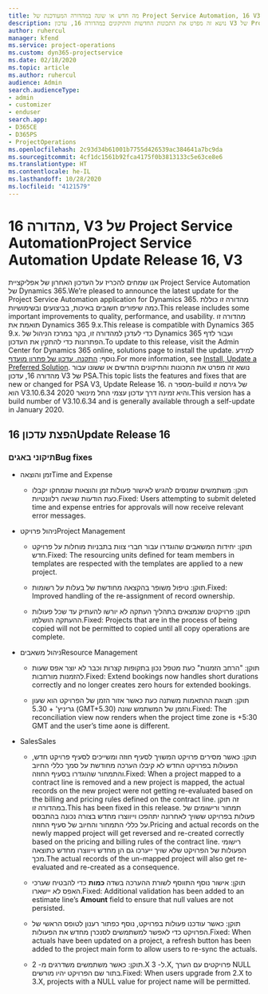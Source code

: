 ```yaml
---
title: מה חדש או שונה במהדורה המעודכנת של Project Service Automation, 16 V3
description: נושא זה מפרט את התכונות החדשות והתיקונים במהדורה 16, עדכון V3 של Project Service Automation.
author: ruhercul
manager: kfend
ms.service: project-operations
ms.custom: dyn365-projectservice
ms.date: 02/18/2020
ms.topic: article
ms.author: ruhercul
audience: Admin
search.audienceType:
- admin
- customizer
- enduser
search.app:
- D365CE
- D365PS
- ProjectOperations
ms.openlocfilehash: 2c93d34b61001b7755d426539ac384641a7bc9da
ms.sourcegitcommit: 4cf1dc1561b92fca4175f0b3813133c5e63ce8e6
ms.translationtype: HT
ms.contentlocale: he-IL
ms.lasthandoff: 10/28/2020
ms.locfileid: "4121579"
---
```

# <a name="project-service-automation-update-release-16-v3"></a><span data-ttu-id="2c1d6-103">מהדורה 16, V3 של Project Service Automation</span><span class="sxs-lookup"><span data-stu-id="2c1d6-103">Project Service Automation Update Release 16, V3</span></span>

<span data-ttu-id="2c1d6-104">אנו שמחים להכריז על העדכון האחרון של אפליקציית Project Service Automation של Dynamics 365.</span><span class="sxs-lookup"><span data-stu-id="2c1d6-104">We’re pleased to announce the latest update for the Project Service Automation application for Dynamics 365.</span></span> <span data-ttu-id="2c1d6-105">מהדורה זו כוללת כמה שיפורים חשובים באיכות, בביצועים ובשימושיות.</span><span class="sxs-lookup"><span data-stu-id="2c1d6-105">This release includes some important improvements to quality, performance, and usability.</span></span>  <span data-ttu-id="2c1d6-106">מהדורה זו תואמת את Dynamics 365 9.x.</span><span class="sxs-lookup"><span data-stu-id="2c1d6-106">This release is compatible with Dynamics 365 9.x.</span></span> <span data-ttu-id="2c1d6-107">כדי לעדכן למהדורה זו, בקר במרכז הניהול של Dynamics 365 ועבור לדף הפתרונות כדי להתקין את העדכון.</span><span class="sxs-lookup"><span data-stu-id="2c1d6-107">To update to this release, visit the Admin Center for Dynamics 365 online, solutions page to install the update.</span></span> <span data-ttu-id="2c1d6-108">למידע נוסף: [התקנה, עדכון של פתרון מועדף](https://docs.microsoft.com/dynamics365/project-service/upgrade-psa-home-page).</span><span class="sxs-lookup"><span data-stu-id="2c1d6-108">For more information, see [Install, Update a Preferred Solution](https://docs.microsoft.com/dynamics365/project-service/upgrade-psa-home-page).</span></span>
<span data-ttu-id="2c1d6-109">נושא זה מפרט את התכונות והתיקונים החדשים או ששונו עבור מהדורה 16, עדכון V3 של PSA.</span><span class="sxs-lookup"><span data-stu-id="2c1d6-109">This topic lists the features and fixes that are new or changed for PSA V3, Update Release 16.</span></span> <span data-ttu-id="2c1d6-110">מספר ה-build של גירסה זו הוא V3.10.6.34 והיא זמינה דרך עדכון עצמי החל מינואר 2020.</span><span class="sxs-lookup"><span data-stu-id="2c1d6-110">This version has a build number of V3.10.6.34 and is generally available through a self-update in January 2020.</span></span>


## <a name="update-release-16"></a><span data-ttu-id="2c1d6-111">הפצת עדכון 16</span><span class="sxs-lookup"><span data-stu-id="2c1d6-111">Update Release 16</span></span>

### <a name="bug-fixes"></a><span data-ttu-id="2c1d6-112">תיקוני באגים</span><span class="sxs-lookup"><span data-stu-id="2c1d6-112">Bug fixes</span></span>

-   <span data-ttu-id="2c1d6-113">זמן והוצאה</span><span class="sxs-lookup"><span data-stu-id="2c1d6-113">Time and Expense</span></span>

    -   <span data-ttu-id="2c1d6-114">תוקן: משתמשים שמנסים להגיש לאישור פעולות זמן והוצאות שנמחקו יקבלו כעת הודעות שגיאה רלוונטיות.</span><span class="sxs-lookup"><span data-stu-id="2c1d6-114">Fixed: Users attempting to submit deleted time and expense entries for approvals will now receive relevant error messages.</span></span>

-   <span data-ttu-id="2c1d6-115">ניהול פרויקט</span><span class="sxs-lookup"><span data-stu-id="2c1d6-115">Project Management</span></span>

    -   <span data-ttu-id="2c1d6-116">תוקן: יחידות המשאבים שהוגדרו עבור חברי צוות בתבניות מוחלות על פרויקט חדש.</span><span class="sxs-lookup"><span data-stu-id="2c1d6-116">Fixed: The resourcing units defined for team members in templates are respected with the templates are applied to a new project.</span></span>

    -   <span data-ttu-id="2c1d6-117">תוקן: טיפול משופר בהקצאה מחודשת של בעלות על רשומות.</span><span class="sxs-lookup"><span data-stu-id="2c1d6-117">Fixed: Improved handling of the re-assignment of record ownership.</span></span>

    -   <span data-ttu-id="2c1d6-118">תוקן: פרויקטים שנמצאים בתהליך העתקה לא יורשו להעתיק עד שכל פעולות ההעתקה הושלמו.</span><span class="sxs-lookup"><span data-stu-id="2c1d6-118">Fixed: Projects that are in the process of being copied will not be permitted to copied until all copy operations are complete.</span></span>

-   <span data-ttu-id="2c1d6-119">ניהול משאבים</span><span class="sxs-lookup"><span data-stu-id="2c1d6-119">Resource Management</span></span>

    -   <span data-ttu-id="2c1d6-120">תוקן: "הרחב הזמנות" כעת מטפל נכון בתקופות קצרות וכבר לא יוצר אפס שעות להזמנות מורחבות.</span><span class="sxs-lookup"><span data-stu-id="2c1d6-120">Fixed: Extend bookings now handles short durations correctly and no longer creates zero hours for extended bookings.</span></span>

    -   <span data-ttu-id="2c1d6-121">תוקן: תצוגת ההתאמות משתנה כעת כאשר אזור הזמן של הפרויקט הוא שעון גריניץ' + 5.30 (GMT+5.30) והזמן של המשתמש שונה.</span><span class="sxs-lookup"><span data-stu-id="2c1d6-121">Fixed: The reconciliation view now renders when the project time zone is +5:30 GMT and the user’s time aone is different.</span></span>

-   <span data-ttu-id="2c1d6-122">Sales</span><span class="sxs-lookup"><span data-stu-id="2c1d6-122">Sales</span></span>

    -   <span data-ttu-id="2c1d6-123">תוקן: כאשר מסירים פרויקט המשויך לסעיף חוזה ומשייכים לסעיף פרויקט חדש, הפעולות בפרויקט החדש לא קיבלו הערכה מחודשת על סמך כללי החיוב והתמחור שהוגדרו בסעיף החוזה.</span><span class="sxs-lookup"><span data-stu-id="2c1d6-123">Fixed: When a project mapped to a contract line is removed and a new project is mapped, the actual records on the new project were not getting re-evaluated based on the billing and pricing rules defined on the contract line.</span></span> <span data-ttu-id="2c1d6-124">זה תוקן במהדורה זו.</span><span class="sxs-lookup"><span data-stu-id="2c1d6-124">This has been fixed in this release.</span></span> <span data-ttu-id="2c1d6-125">תמחור ורישומים של פעולות בפרויקט ששויך לאחרונה יתהפכו וייווצרו מחדש בצורה נכונה בהתבסס על כללי התמחור והחיוב של סעיף החוזה.</span><span class="sxs-lookup"><span data-stu-id="2c1d6-125">Pricing and actual records on the newly mapped project will get reversed and re-created correctly based on the pricing and billing rules of the contract line.</span></span> <span data-ttu-id="2c1d6-126">רישומי הפעולות של הפרויקט שלא שויך ייערכו גם הן מחדש וייווצרו מחדש כתוצאה מכך.</span><span class="sxs-lookup"><span data-stu-id="2c1d6-126">The actual records of the un-mapped project will also get re-evaluated and re-created as a consequence.</span></span>

    -   <span data-ttu-id="2c1d6-127">תוקן: אישור נוסף התווסף לשורת ההערכה בשדה **כמות** כדי להבטיח שערכי האפס לא יישארו.</span><span class="sxs-lookup"><span data-stu-id="2c1d6-127">Fixed: Additional validation has been added to an estimate line’s **Amount** field to ensure that null values are not persisted.</span></span>

    -   <span data-ttu-id="2c1d6-128">תוקן: כאשר עודכנו פעולות בפרויקט, נוסף כפתור רענון לטופס הראשי של הפרויקט כדי לאפשר למשתמשים לסנכרן מחדש את הפעולות.</span><span class="sxs-lookup"><span data-stu-id="2c1d6-128">Fixed: When actuals have been updated on a project, a refresh button has been added to the project main form to allow users to re-sync the actuals.</span></span>

    -   <span data-ttu-id="2c1d6-129">תוקן: כאשר משתמשים משדרגים מ- 2.X ל- 3.X, פרויקטים עם הערך NULL בתור שם הפרויקט יהיו מורשים.</span><span class="sxs-lookup"><span data-stu-id="2c1d6-129">Fixed: When users upgrade from 2.X to 3.X, projects with a NULL value for project name will be permitted.</span></span>


